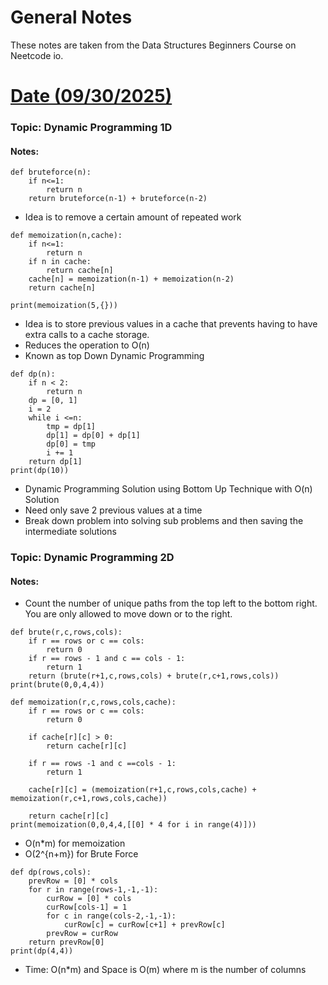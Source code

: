 # General Notes


These notes are taken from the Data Structures Beginners Course on Neetcode io.

# <u> Date (09/30/2025) </u>

### Topic: Dynamic Programming 1D
#### Notes: 

```aiignore
def bruteforce(n):
    if n<=1:
        return n
    return bruteforce(n-1) + bruteforce(n-2)
```
* Idea is to remove a certain amount of repeated work

```aiignore
def memoization(n,cache):
    if n<=1:
        return n
    if n in cache:
        return cache[n]
    cache[n] = memoization(n-1) + memoization(n-2)
    return cache[n]

print(memoization(5,{}))
```
* Idea is to store previous values in a cache that prevents having to have extra calls to a cache storage.
* Reduces the operation to O(n)
* Known as top Down Dynamic Programming

```aiignore
def dp(n):
    if n < 2:
        return n
    dp = [0, 1]
    i = 2
    while i <=n:
        tmp = dp[1]
        dp[1] = dp[0] + dp[1]
        dp[0] = tmp
        i += 1
    return dp[1]
print(dp(10))
```
* Dynamic Programming Solution using Bottom Up Technique with O(n) Solution
* Need only save 2 previous values at a time
* Break down problem into solving sub problems and then saving the intermediate solutions


### Topic: Dynamic Programming 2D
#### Notes: 

* Count the number of unique paths from the top left to the bottom right. You are only allowed to move down or to the right.

```aiignore
def brute(r,c,rows,cols):
    if r == rows or c == cols:
        return 0
    if r == rows - 1 and c == cols - 1:
        return 1
    return (brute(r+1,c,rows,cols) + brute(r,c+1,rows,cols))
print(brute(0,0,4,4))

def memoization(r,c,rows,cols,cache):
    if r == rows or c == cols:
        return 0
        
    if cache[r][c] > 0:
        return cache[r][c]
    
    if r == rows -1 and c ==cols - 1:
        return 1
    
    cache[r][c] = (memoization(r+1,c,rows,cols,cache) + memoization(r,c+1,rows,cols,cache))
   
    return cache[r][c]
print(memoization(0,0,4,4,[[0] * 4 for i in range(4)]))
```
* O(n*m) for memoization
* O(2^{n+m}) for Brute Force

```aiignore
def dp(rows,cols):
    prevRow = [0] * cols
    for r in range(rows-1,-1,-1):
        curRow = [0] * cols
        curRow[cols-1] = 1
        for c in range(cols-2,-1,-1):
            curRow[c] = curRow[c+1] + prevRow[c]
        prevRow = curRow
    return prevRow[0]
print(dp(4,4))
```
* Time: O(n*m) and Space is O(m) where m is the number of columns